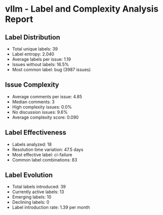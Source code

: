 # vllm - Label and Complexity Analysis Report

## Label Distribution
- Total unique labels: 39
- Label entropy: 2.040
- Average labels per issue: 1.19
- Issues without labels: 16.5%
- Most common label: bug (3987 issues)

## Issue Complexity
- Average comments per issue: 4.85
- Median comments: 3
- High complexity issues: 0.0%
- No discussion issues: 9.6%
- Average complexity score: 0.090

## Label Effectiveness
- Labels analyzed: 18
- Resolution time variation: 47.5 days
- Most effective label: ci-failure
- Common label combinations: 83

## Label Evolution
- Total labels introduced: 39
- Currently active labels: 13
- Emerging labels: 10
- Declining labels: 0
- Label introduction rate: 1.39 per month

